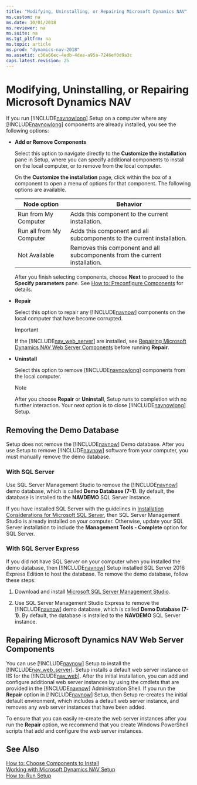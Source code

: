 ```yaml
---
title: "Modifying, Uninstalling, or Repairing Microsoft Dynamics NAV"
ms.custom: na
ms.date: 10/01/2018
ms.reviewer: na
ms.suite: na
ms.tgt_pltfrm: na
ms.topic: article
ms.prod: "dynamics-nav-2018"
ms.assetid: c36a66ec-4edb-4dea-a95a-7246ef0d9a3c
caps.latest.revision: 25
---
```

# Modifying, Uninstalling, or Repairing Microsoft Dynamics NAV
If you run [!INCLUDE[navnowlong](includes/navnowlong_md.md)] Setup on a computer where any [!INCLUDE[navnowlong](includes/navnowlong_md.md)] components are already installed, you see the following options:  
  
-   **Add or Remove Components**  
  
     Select this option to navigate directly to the **Customize the installation** pane in Setup, where you can specify additional components to install on the local computer, or to remove from the local computer.  
  
     On the **Customize the installation** page, click within the box of a component to open a menu of options for that component. The following options are available.  
  
    |Node option|Behavior|  
    |-----------------|--------------|  
    |Run from My Computer|Adds this component to the current installation.|  
    |Run all from My Computer|Adds this component and all subcomponents to the current installation.|  
    |Not Available|Removes this component and all subcomponents from the current installation.|  
  
     After you finish selecting components, choose **Next** to proceed to the **Specify parameters** pane. See [How to: Preconfigure Components](How-to--Preconfigure-Components.md) for details.  
  
-   **Repair**  
  
     Select this option to repair any [!INCLUDE[navnow](includes/navnow_md.md)] components on the local computer that have become corrupted.  
  
    > [!IMPORTANT]  
    >  If the [!INCLUDE[nav_web_server](includes/nav_web_server_md.md)] are installed, see [Repairing Microsoft Dynamics NAV Web Server Components](Modifying--Uninstalling--or-Repairing-Microsoft-Dynamics-NAV.md#RepairWebServer) before running **Repair**.  
  
-   **Uninstall**  
  
     Select this option to remove [!INCLUDE[navnowlong](includes/navnowlong_md.md)] components from the local computer.  
  
    > [!NOTE]  
    >  After you choose **Repair** or **Uninstall**, Setup runs to completion with no further interaction. Your next option is to close [!INCLUDE[navnowlong](includes/navnowlong_md.md)] Setup.  
  
## Removing the Demo Database  
 Setup does not remove the [!INCLUDE[navnow](includes/navnow_md.md)] Demo database. After you use Setup to remove [!INCLUDE[navnow](includes/navnow_md.md)] software from your computer, you must manually remove the demo database.  
  
### With SQL Server  
 Use SQL Server Management Studio to remove the [!INCLUDE[navnow](includes/navnow_md.md)] demo database, which is called **Demo Database \(7-1\)**. By default, the database is installed to the **NAVDEMO** SQL Server instance.  
  
 If you have installed SQL Server with the guidelines in [Installation Considerations for Microsoft SQL Server](Installation-Considerations-for-Microsoft-SQL-Server.md), then SQL Server Management Studio is already installed on your computer. Otherwise, update your SQL Server installation to include the **Management Tools - Complete** option for SQL Server.  
  
### With SQL Server Express  
 If you did not have SQL Server on your computer when you installed the demo database, then [!INCLUDE[navnow](includes/navnow_md.md)] Setup installed SQL Server 2016 Express Edition to host the database. To remove the demo database, follow these steps:  
  
1.  Download and install [Microsoft SQL Server Management Studio](/sql/ssms/download-sql-server-management-studio-ssms).  
  
2.  Use SQL Server Management Studio Express to remove the [!INCLUDE[navnow](includes/navnow_md.md)] demo database, which is called **Demo Database \(7-1\)**. By default, the database is installed to the **NAVDEMO** SQL Server instance.  
  
##  <a name="RepairWebServer"></a> Repairing Microsoft Dynamics NAV Web Server Components  
 You can use [!INCLUDE[navnow](includes/navnow_md.md)] Setup to install the [!INCLUDE[nav_web_server](includes/nav_web_server_md.md)]. Setup installs a default web server instance on IIS for the [!INCLUDE[nav_web](includes/nav_web_md.md)]. After the initial installation, you can add and configure additional web server instances by using the cmdlets that are provided in the [!INCLUDE[navnow](includes/navnow_md.md)] Administration Shell. If you run the **Repair** option in [!INCLUDE[navnow](includes/navnow_md.md)] Setup, then Setup re-creates the initial default environment, which includes a default web server instance, and removes any web server instances that have been added.  
  
 To ensure that you can easily re-create the web server instances after you run the **Repair** option, we recommend that you create Windows PowerShell scripts that add and configure the web server instances.  
  
## See Also  
 [How to: Choose Components to Install](How-to--Choose-Components-to-Install.md)   
 [Working with Microsoft Dynamics NAV Setup](Working-with-Microsoft-Dynamics-NAV-Setup.md)   
 [How to: Run Setup](How-to--Run-Setup.md)
